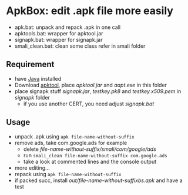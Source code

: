 # ApkBox: edit .apk file more easily

* apk.bat:		unpack and repack .apk in one call
* apktools.bat:		wrapper for apktool.jar
* signapk.bat:		wrapper for signapk.jar
* smali_clean.bat:	clean some class refer in smali folder


Requirement
------------

* have [Java](http://www.java.com/getjava/) installed
* Download [apktool](https://code.google.com/p/android-apktool/), place _apktool.jar_ and _aapt.exe_ in this folder
* place signapk stuff _signapk.jar_, _testkey.pk8_ and _testkey.x509.pem_ in _signapk_ folder
  * if you use another CERT, you need adjust _signapk.bat_


Usage
------------

* unpack .apk using `apk file-name-without-suffix`
* remove ads, take com.google.ads for example
  * delete _file-name-without-suffix/smali/com/google/ads_
  * run `smali_clean file-name-without-suffix com.google.ads`
  * take a look at commented lines and the console output
* more editing...
* repack using `apk file-name-without-suffix`
* if packed succ, install _out/file-name-without-suffixbs.apk_ and have a test

